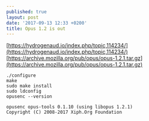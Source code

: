 ```yaml
---
published: true
layout: post
date: '2017-09-13 12:33 +0200'
title: Opus 1.2 is out
---
```

[https://hydrogenaud.io/index.php/topic,114234/](https://hydrogenaud.io/index.php/topic,114234/)  
[https://archive.mozilla.org/pub/opus/opus-1.2.1.tar.gz](https://archive.mozilla.org/pub/opus/opus-1.2.1.tar.gz)

    ./configure
    make
    sudo make install 
    sudo ldconfig
    opusenc --version
    
    opusenc opus-tools 0.1.10 (using libopus 1.2.1)
	Copyright (C) 2008-2017 Xiph.Org Foundation

    
    